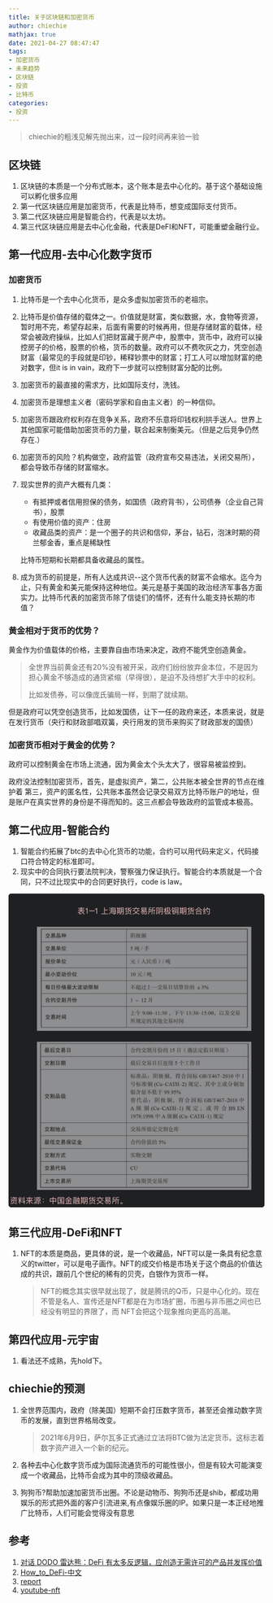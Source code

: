 ```yaml
---
title: 关于区块链和加密货币
author: chiechie
mathjax: true
date: 2021-04-27 08:47:47
tags: 
- 加密货币
- 未来趋势
- 区块链
- 投资
- 比特币
categories:
- 投资
---
```



> chiechie的粗浅见解先抛出来，过一段时间再来验一验


## 区块链

1. 区块链的本质是一个分布式账本，这个账本是去中心化的。基于这个基础设施可以孵化很多应用
2. 第一代区块链应用是加密货币，代表是比特币，想变成国际支付货币。
3. 第二代区块链应用是智能合约，代表是以太坊。
4. 第三代区块链应用是去中心化金融，代表是DeFI和NFT，可能重塑金融行业。


## 第一代应用-去中心化数字货币

### 加密货币
1. 比特币是一个去中心化货币，是众多虚拟加密货币的老祖宗。
1. 比特币是价值存储的载体之一。价值就是财富，类似数据，水，食物等资源，暂时用不完，希望存起来，后面有需要的时候再用，但是存储财富的载体，经常会被政府操纵，比如人们把财富藏于房产中，股票中，货币中，政府可以操控房子的价格，股票的价格，货币的数量。政府可以不费吹灰之力，凭空创造财富（最常见的手段就是印钞，稀释钞票中的财富；打工人可以增加财富的绝对数字，但it is in vain，政府下一步就可以控制财富分配的比例。
2. 加密货币的最直接的需求方，比如国际支付，洗钱。
4. 加密货币是理想主义者（密码学家和自由主义者）的一种信仰。
5. 加密货币跟政府权利存在竞争关系，政府不乐意将印钱权利拱手送人。世界上其他国家可能借助加密货币的力量，联合起来制衡美元。（但是之后竞争仍然存在.）
6. 加密货币的风险？机构做空，政府监管（政府宣布交易违法，关闭交易所），都会导致币存储的财富缩水。
5. 现实世界的资产大概有几类：
   - 有抵押或者信用担保的债务，如国债（政府背书），公司债券（企业自己背书），股票
   - 有使用价值的资产：住房
   - 收藏品类的资产：是一个圈子的共识和信仰，茅台，钻石，泡沫时期的荷兰郁金香，重点是稀缺性
    
    比特币短期和长期都具备收藏品的属性。
6. 成为货币的前提是，所有人达成共识--这个货币代表的财富不会缩水。迄今为止，只有黄金和美元能保持这种地位。美元是基于美国的政治经济军事各方面实力。比特币代表的加密货币除了信徒们的情怀，还有什么能支持长期的市值？


### 黄金相对于货币的优势？

黄金作为价值载体的价格，主要靠自由市场来决定，政府不能凭空创造黄金。

> 全世界当前黄金还有20%没有被开采，政府们纷纷放弃金本位，不是因为担心黄金不够造成的通货紧缩（早得很），是迫不及待想扩大手中的权利。
> 
> 比如发债券，可以像庞氏骗局一样，到期了就续期。

但是政府可以凭空创造货币，比如发国债，让下一任的政府来还，本质来说，就是在发行货币（央行和财政部唱双簧，央行用发的货币来购买了财政部发的国债）

### 加密货币相对于黄金的优势？

政府可以控制黄金在市场上流通，因为黄金太个头太大了，很容易被监控到。

政府没法控制加密货币，首先，是虚拟资产，第二，公共账本被全世界的节点在维护着 第三，资产的匿名性，公共账本虽然会记录交易双方比特币账户的地址，但是账户在真实世界的身份是不得而知的。这三点都会导致政府的监管成本极高。



## 第二代应用-智能合约

1. 智能合约拓展了btc的去中心化货币的功能，合约可以用代码来定义，代码接口符合特定的标准即可。 
2. 现实中的合同执行要法院判决，警察强力保证执行。智能合约本质就是一个合同，只不过比现实中的合同更好执行，code is law。

![img.png](./img.png)


## 第三代应用-DeFi和NFT

1. NFT的本质是商品，更具体的说，是一个收藏品，NFT可以是一条具有纪念意义的twitter，可以是电子画作。NFT的成交价格是市场关于这个商品的价值达成的共识，跟前几个世纪的稀有的贝壳，白银作为货币一样。
   
   > NFT的概念其实很早就出现了，就是腾讯的Q币，只是中心化的。现在不管是名人、宣传还是NFT都是在为市场扩圈，币圈与非币圈之间也已经没有明显的界限了，而 NFT会把这个现象推向更高的高潮。


## 第四代应用-元宇宙

1. 看法还不成熟，先hold下。

## chiechie的预测

1. 全世界范围内，政府（除美国）短期不会打压数字货币，甚至还会推动数字货币的发展，直到世界格局改变。
   
   > 2021年6月9日，萨尔瓦多正式通过立法将BTC做为法定货币。这标志着数字资产进入一个新的纪元。
2. 各种去中心化数字货币成为国际流通货币的可能性很小，但是有较大可能演变成一个收藏品，比特币会成为其中的顶级收藏品。
3. 狗狗币?帮助加速加密货币出圈。不论是动物币、狗狗币还是shib，都成功用娱乐的形式把外面的客户引流进来,有点像娱乐圈的IP。如果只是一本正经地推广比特币，人们可能会觉得没有意思


## 参考

1. [对话 DODO 雷达熊：DeFi 有太多反逻辑，应创造无需许可的产品并发挥价值](https://www.chainnews.com/articles/503060403039.htm)
2. [How_to_DeFi-中文](https://assets.coingecko.com/books/how-to-defi/How_to_DeFi_Chinese.pdf)
3. [report](https://tokeninsight.com/zh/report/2708)
4. [youtube-nft](https://www.youtube.com/watch?v=Oz9zw7-_vhM)
